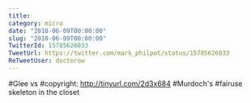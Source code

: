 ```yaml
---
title: 
category: micro
date: "2010-06-09T00:00:00"
slug: "2010-06-09T00:00:00"
TwitterId: 15785626033
TweetUrl: https://twitter.com/mark_philpot/status/15785626033
ReTweetUser: doctorow
---
```


<i class="fa fa-retweet" aria-hidden="true"></i> #Glee vs #copyright: http://tinyurl.com/2d3x684 #Murdoch's #fairuse skeleton in the closet